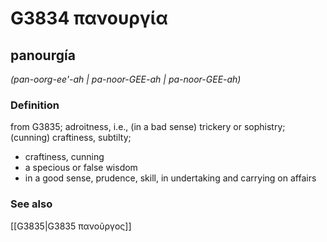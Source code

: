 # G3834 πανουργία

## panourgía

_(pan-oorg-ee'-ah | pa-noor-GEE-ah | pa-noor-GEE-ah)_

### Definition

from G3835; adroitness, i.e., (in a bad sense) trickery or sophistry; (cunning) craftiness, subtilty; 

- craftiness, cunning
- a specious or false wisdom
- in a good sense, prudence, skill, in undertaking and carrying on affairs

### See also

[[G3835|G3835 πανοῦργος]]

